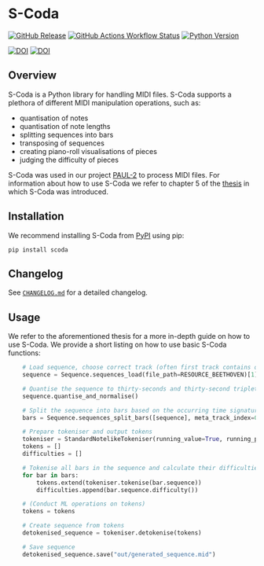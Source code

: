 # S-Coda

[![GitHub Release](https://img.shields.io/github/v/release/FelixSchoen/S-Coda?include_prereleases&label=Latest%20Release)](https://github.com/FelixSchoen/S-Coda/releases)
[![GitHub Actions Workflow Status](https://img.shields.io/github/actions/workflow/status/FelixSchoen/S-Coda/scoda_test.yml?label=Build)](https://github.com/FelixSchoen/S-Coda/actions/workflows/scoda_test.yml)
[![Python Version](https://img.shields.io/badge/Python%20Version-3.11-blue)](https://www.python.org/downloads/release/python-3119)

[![DOI](https://img.shields.io/badge/DOI-10.34726%2Fhss.2023.103585-blue)](https://doi.org/10.34726/hss.2023.103585)
[![DOI](https://img.shields.io/badge/DOI-10.1007%2F978--3--031--47546--7_19-blue)](https://doi.org/10.1007/978-3-031-47546-7_19)

## Overview

S-Coda is a Python library for handling MIDI files.
S-Coda supports a plethora of different MIDI manipulation operations, such as:

- quantisation of notes
- quantisation of note lengths
- splitting sequences into bars
- transposing of sequences
- creating piano-roll visualisations of pieces
- judging the difficulty of pieces

S-Coda was used in our project [PAUL-2](https://github.com/FelixSchoen/PAUL-2) to process MIDI files.
For information about how to use S-Coda we refer to chapter 5 of the [thesis](https://doi.org/10.34726/hss.2023.103585) in which S-Coda was introduced.

## Installation

We recommend installing S-Coda from [PyPI](https://pypi.org/project/scoda/) using pip:

```pip install scoda```

## Changelog

See [`CHANGELOG.md`](https://github.com/FelixSchoen/S-Coda/blob/main/CHANGELOG.md) for a detailed changelog.

## Usage

We refer to the aforementioned thesis for a more in-depth guide on how to use S-Coda.
We provide a short listing on how to use basic S-Coda functions:

```python
    # Load sequence, choose correct track (often first track contains only meta messages)
    sequence = Sequence.sequences_load(file_path=RESOURCE_BEETHOVEN)[1]

    # Quantise the sequence to thirty-seconds and thirty-second triplets (standard values)
    sequence.quantise_and_normalise()

    # Split the sequence into bars based on the occurring time signatures
    bars = Sequence.sequences_split_bars([sequence], meta_track_index=0)[0]

    # Prepare tokeniser and output tokens
    tokeniser = StandardNotelikeTokeniser(running_value=True, running_pitch=True, running_time_sig=True)
    tokens = []
    difficulties = []

    # Tokenise all bars in the sequence and calculate their difficulties
    for bar in bars:
        tokens.extend(tokeniser.tokenise(bar.sequence))
        difficulties.append(bar.sequence.difficulty())

    # (Conduct ML operations on tokens)
    tokens = tokens

    # Create sequence from tokens
    detokenised_sequence = tokeniser.detokenise(tokens)

    # Save sequence
    detokenised_sequence.save("out/generated_sequence.mid")
```
